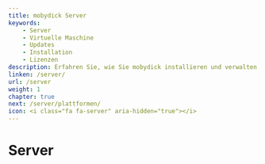 ```yaml
---
title: mobydick Server
keywords:
    - Server
    - Virtuelle Maschine
    - Updates
    - Installation
    - Lizenzen
description: Erfahren Sie, wie Sie mobydick installieren und verwalten können.
linken: /server/
url: /server
weight: 1
chapter: true
next: /server/plattformen/
icon: <i class="fa fa-server" aria-hidden="true"></i>
---
```



# Server
